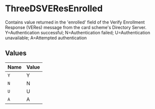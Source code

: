 # ThreeDSVEResEnrolled

Contains value returned in the 'enrolled' field of the Verify Enrollment Response (VERes) message from the card scheme's Directory Server. Y=Authentication successful;  N=Authentication failed; U=Authentication unavailable;  A=Attempted authentication


## Values

| Name  | Value |
| ----- | ----- |
| `Y`   | Y     |
| `N`   | N     |
| `U`   | U     |
| `A`   | A     |